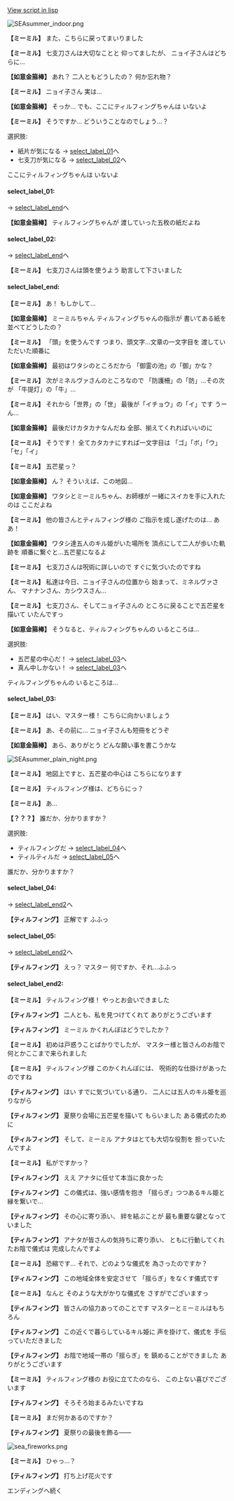 [View script in lisp](../scripts/202208180.txt)

![SEAsummer_indoor.png](../images/backgrounds/SEAsummer_indoor.png)

**【ミーミル】**
また、こちらに戻ってまいりました

**【ミーミル】**
七支刀さんは大切なことと
仰ってましたが、
ニョイ子さんはどちらに…

**【如意金箍棒】**
あれ？
二人ともどうしたの？
何か忘れ物？

**【ミーミル】**
ニョイ子さん
実は…

**【如意金箍棒】**
そっか…
でも、ここにティルフィングちゃんは
いないよ

**【ミーミル】**
そうですか…
どういうことなのでしょう…？

選択肢:
- 紙片が気になる → [select_label_01](#select_label_01)へ
- 七支刀が気になる → [select_label_02](#select_label_02)へ

ここにティルフィングちゃんは
いないよ

#### select_label_01:
 → [select_label_end](#select_label_end)へ

**【如意金箍棒】**
ティルフィングちゃんが
渡していった五枚の紙だよね

#### select_label_02:
 → [select_label_end](#select_label_end)へ

**【ミーミル】**
七支刀さんは頭を使うよう
助言して下さいました

#### select_label_end:

**【ミーミル】**
あ！
もしかして…

**【如意金箍棒】**
ミーミルちゃん
ティルフィングちゃんの指示が
書いてある紙を並べてどうしたの？

**【ミーミル】**
「頭」を使うんです
つまり、頭文字…文章の一文字目を
渡していただいた順番に

**【如意金箍棒】**
最初はワタシのところだから
「御霊の池」の「御」かな？

**【ミーミル】**
次がミネルヴァさんのところなので
「防護柵」の「防」…その次が
「牛提灯」の「牛」…

**【ミーミル】**
それから「世界」の「世」
最後が「イチョウ」の「イ」です
うーん…

**【如意金箍棒】**
最後だけカタカナなんだね
全部、揃えてくれればいいのに

**【ミーミル】**
そうです！
全てカタカナにすれば一文字目は
「ゴ」「ボ」「ウ」「セ」「イ」

**【ミーミル】**
五芒星っ？

**【如意金箍棒】**
ん？
そういえば、この地図…

**【如意金箍棒】**
ワタシとミーミルちゃん、お師様が
一緒にスイカを手に入れたのは
ここだよね

**【ミーミル】**
他の皆さんとティルフィング様の
ご指示を成し遂げたのは…
ああ！

**【如意金箍棒】**
ワタシ達五人のキル姫がいた場所を
頂点にして二人が歩いた軌跡を
順番に繋ぐと…五芒星になるよ

**【ミーミル】**
七支刀さんは呪術に詳しいので
すぐに気づいたのですね

**【ミーミル】**
私達は今日、ニョイ子さんの位置から
始まって、ミネルヴァさん、
マナナンさん、カシウスさん…

**【ミーミル】**
七支刀さん、そしてニョイ子さんの
ところに戻ることで五芒星を描いて
いたんですっ

**【如意金箍棒】**
そうなると、ティルフィングちゃんの
いるところは…

選択肢:
- 五芒星の中心だ！ → [select_label_03](#select_label_03)へ
- 真ん中しかない！ → [select_label_03](#select_label_03)へ

ティルフィングちゃんの
いるところは…

#### select_label_03:

**【ミーミル】**
はい、マスター様！
こちらに向かいましょう

**【ミーミル】**
あ、その前に…
ニョイ子さんも短冊をどうぞ

**【如意金箍棒】**
あら、ありがとう
どんな願い事を書こうかな

![SEAsummer_plain_night.png](../images/backgrounds/SEAsummer_plain_night.png)

**【ミーミル】**
地図上ですと、五芒星の中心は
こちらになります

**【ミーミル】**
ティルフィング様は、どちらにっ？

**【ミーミル】**
あ…

**【？？？】**
誰だか、分かりますか？

選択肢:
- ティルフィングだ → [select_label_04](#select_label_04)へ
- ティルティルだ → [select_label_05](#select_label_05)へ

誰だか、分かりますか？

#### select_label_04:
 → [select_label_end2](#select_label_end2)へ

**【ティルフィング】**
正解です
ふふっ

#### select_label_05:
 → [select_label_end2](#select_label_end2)へ

**【ティルフィング】**
えっ？
マスター
何ですか、それ…ふふっ

#### select_label_end2:

**【ミーミル】**
ティルフィング様！
やっとお会いできました

**【ティルフィング】**
二人とも、私を見つけてくれて
ありがとうございます

**【ティルフィング】**
ミーミル
かくれんぼはどうでしたか？

**【ミーミル】**
初めは戸惑うことばかりでしたが、
マスター様と皆さんのお陰で
何とかここまで来られました

**【ミーミル】**
ティルフィング様
このかくれんぼには、
呪術的な仕掛けがあったのですね

**【ティルフィング】**
はい
すでに気づいている通り、
二人には五人のキル姫を巡りながら

**【ティルフィング】**
夏祭り会場に五芒星を描いて
もらいました
ある儀式のために

**【ティルフィング】**
そして、ミーミル
アナタはとても大切な役割を
担っていたんですよ

**【ミーミル】**
私がですかっ？

**【ティルフィング】**
ええ
アナタに任せて本当に良かった

**【ティルフィング】**
この儀式は、強い感情を抱き
「揺らぎ」つつあるキル姫と
縁を繋いで…

**【ティルフィング】**
その心に寄り添い、
絆を結ぶことが
最も重要な鍵となっていました

**【ティルフィング】**
アナタが皆さんの気持ちに寄り添い、
ともに行動してくれたお陰で儀式は
完成したんですよ

**【ミーミル】**
恐縮です…
それで、どのような儀式を
為さったのですか？

**【ティルフィング】**
この地域全体を安定させて
「揺らぎ」をなくす儀式です

**【ミーミル】**
なんと
そのような大がかりな儀式を
さすがでございますっ

**【ティルフィング】**
皆さんの協力あってのことです
マスターとミーミルはもちろん

**【ティルフィング】**
この近くで暮らしているキル姫に
声を掛けて、儀式を
手伝っていただきました

**【ティルフィング】**
お陰で地域一帯の「揺らぎ」を
鎮めることができました
ありがとうございます

**【ミーミル】**
ティルフィング様の
お役に立てたのなら、
この上ない喜びでございます

**【ティルフィング】**
そろそろ始まるみたいですね

**【ミーミル】**
まだ何かあるのですか？

**【ティルフィング】**
夏祭りの最後を飾る――

![sea_fireworks.png](../images/backgrounds/sea_fireworks.png)

**【ミーミル】**
ひゃっ…？

**【ティルフィング】**
打ち上げ花火です

エンディングへ続く
